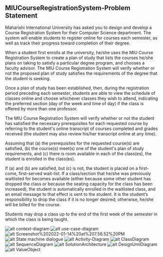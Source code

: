 ## MIUCourseRegistrationSystem-Problem Statement
Maharishi International University has asked you to design and develop a Course Registration System for their Computer Science department. The system will enable students to register online for courses each semester, as well as track their progress toward completion of their degree.

When a student first enrolls at the university, he/she uses the MIU Course Registration System to create a plan of study that lists the courses he/she plans on taking to satisfy a particular degree program, and chooses a faculty advisor. The MIU Course Registration System will verify whether or not the proposed plan of study satisfies the requirements of the degree that the student is seeking.

Once a plan of study has been established, then, during the registration period preceding each semester, students are able to view the schedule of classes online and choose whichever classes they wish to attend, indicating the preferred section (day of the week and time of day) if the class is offered by more than one professor.

The MIU Course Registration System will verify whether or not the student has satisfied the necessary prerequisites for each requested course by referring to the student's online transcript of courses completed and grades received (the student may also review his/her transcript online at any time).

Assuming that (a) the prerequisites for the requested course(s) are satisfied, (b) the course(s) meet(s) one of the student's plan of study requirements, and (c) there is room available in each of the class(es), the student is enrolled in the class(es).

If (a) and (b) are satisfied, but (c) is not, the student is placed on a first-come, first-served wait-list. If a class/section that he/she was previously waitlisted for becomes available (either because some other student has dropped the class or because the seating capacity for the class has been increased), the student is automatically enrolled in the waitlisted class, and an email message to that effect is sent to the student. It is the student’s responsibility to drop the class if it is no longer desired; otherwise, he/she will be billed for the course.

Students may drop a class up to the end of the first week of the semester in which the class is being taught.

![alt context-diagram](https://github.com/tohfanusrat/MIUCourseRegistrationSystem/blob/main/Context%20Diagram-Course%20Registration%20System.png)
![alt use-case-diagram](https://github.com/tohfanusrat/MIUCourseRegistrationSystem/blob/main/Use%20Case%20Diagram%20.png)
![alt Screenshot%202022-01-14%20at%207.56.52%20PM](https://github.com/tohfanusrat/MIUCourseRegistrationSystem/blob/main/Screenshot%202022-01-14%20at%207.56.52%20PM.png)
![alt State machine dialogue](https://github.com/tohfanusrat/MIUCourseRegistrationSystem/blob/main/State%20Machine%20Dialog%20.png)
![alt Activity-Diagram](https://github.com/tohfanusrat/MIUCourseRegistrationSystem/blob/main/Activity-Diagram.png)
![alt ClassDiagram](https://github.com/tohfanusrat/MIUCourseRegistrationSystem/blob/main/CourseRegistrationSystemClassDiagram.png)
![alt SequenceDiagram](https://github.com/tohfanusrat/MIUCourseRegistrationSystem/blob/main/Sequenc%20Diagram%20-%20CourseRegistrationSystem.png)
![alt SolutionArchitecture](https://github.com/tohfanusrat/MIUCourseRegistrationSystem/blob/main/Solution%20Architecture.png)
![alt DesignUmlDiagram](https://github.com/tohfanusrat/MIUCourseRegistrationSystem/blob/main/Design%20UML-CourseRegistrationSystem.png)
![alt ValueObject](https://github.com/tohfanusrat/MIUCourseRegistrationSystem/blob/main/Value%20Object%20-%20Course%20Registration%20System.png)

